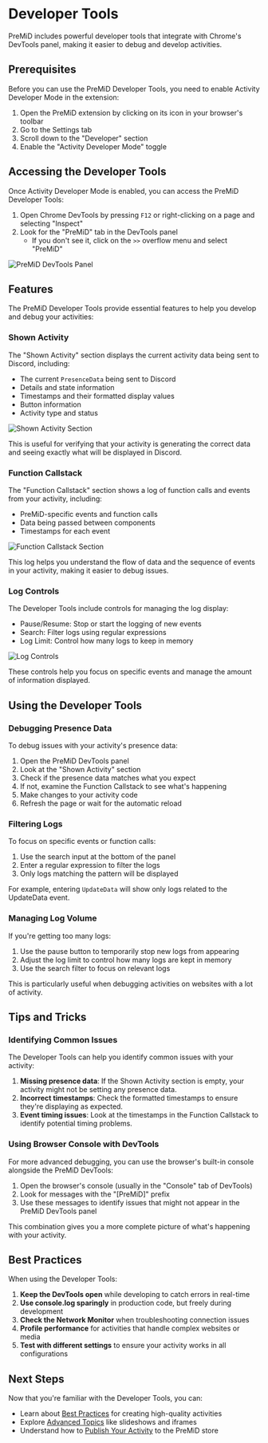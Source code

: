 # Developer Tools

PreMiD includes powerful developer tools that integrate with Chrome's DevTools panel, making it easier to debug and develop activities.

## Prerequisites

Before you can use the PreMiD Developer Tools, you need to enable Activity Developer Mode in the extension:

1. Open the PreMiD extension by clicking on its icon in your browser's toolbar
2. Go to the Settings tab
3. Scroll down to the "Developer" section
4. Enable the "Activity Developer Mode" toggle

## Accessing the Developer Tools

Once Activity Developer Mode is enabled, you can access the PreMiD Developer Tools:

1. Open Chrome DevTools by pressing `F12` or right-clicking on a page and selecting "Inspect"
2. Look for the "PreMiD" tab in the DevTools panel
   - If you don't see it, click on the `>>` overflow menu and select "PreMiD"

![PreMiD DevTools Panel](https://placehold.co/800x500)

## Features

The PreMiD Developer Tools provide essential features to help you develop and debug your activities:

### Shown Activity

The "Shown Activity" section displays the current activity data being sent to Discord, including:

- The current `PresenceData` being sent to Discord
- Details and state information
- Timestamps and their formatted display values
- Button information
- Activity type and status

![Shown Activity Section](https://placehold.co/800x400?text=Shown+Activity+Section)

This is useful for verifying that your activity is generating the correct data and seeing exactly what will be displayed in Discord.

### Function Callstack

The "Function Callstack" section shows a log of function calls and events from your activity, including:

- PreMiD-specific events and function calls
- Data being passed between components
- Timestamps for each event

![Function Callstack Section](https://placehold.co/800x400?text=Function+Callstack+Section)

This log helps you understand the flow of data and the sequence of events in your activity, making it easier to debug issues.

### Log Controls

The Developer Tools include controls for managing the log display:

- Pause/Resume: Stop or start the logging of new events
- Search: Filter logs using regular expressions
- Log Limit: Control how many logs to keep in memory

![Log Controls](https://placehold.co/800x400?text=Log+Controls)

These controls help you focus on specific events and manage the amount of information displayed.

## Using the Developer Tools

### Debugging Presence Data

To debug issues with your activity's presence data:

1. Open the PreMiD DevTools panel
2. Look at the "Shown Activity" section
3. Check if the presence data matches what you expect
4. If not, examine the Function Callstack to see what's happening
5. Make changes to your activity code
6. Refresh the page or wait for the automatic reload

### Filtering Logs

To focus on specific events or function calls:

1. Use the search input at the bottom of the panel
2. Enter a regular expression to filter the logs
3. Only logs matching the pattern will be displayed

For example, entering `UpdateData` will show only logs related to the UpdateData event.

### Managing Log Volume

If you're getting too many logs:

1. Use the pause button to temporarily stop new logs from appearing
2. Adjust the log limit to control how many logs are kept in memory
3. Use the search filter to focus on relevant logs

This is particularly useful when debugging activities on websites with a lot of activity.

## Tips and Tricks

### Identifying Common Issues

The Developer Tools can help you identify common issues with your activity:

1. **Missing presence data**: If the Shown Activity section is empty, your activity might not be setting any presence data.
2. **Incorrect timestamps**: Check the formatted timestamps to ensure they're displaying as expected.
3. **Event timing issues**: Look at the timestamps in the Function Callstack to identify potential timing problems.

### Using Browser Console with DevTools

For more advanced debugging, you can use the browser's built-in console alongside the PreMiD DevTools:

1. Open the browser's console (usually in the "Console" tab of DevTools)
2. Look for messages with the "[PreMiD]" prefix
3. Use these messages to identify issues that might not appear in the PreMiD DevTools panel

This combination gives you a more complete picture of what's happening with your activity.

## Best Practices

When using the Developer Tools:

1. **Keep the DevTools open** while developing to catch errors in real-time
2. **Use console.log sparingly** in production code, but freely during development
3. **Check the Network Monitor** when troubleshooting connection issues
4. **Profile performance** for activities that handle complex websites or media
5. **Test with different settings** to ensure your activity works in all configurations

## Next Steps

Now that you're familiar with the Developer Tools, you can:

- Learn about [Best Practices](/v1/guide/best-practices) for creating high-quality activities
- Explore [Advanced Topics](/v1/guide/slideshows) like slideshows and iframes
- Understand how to [Publish Your Activity](/v1/guide/best-practices) to the PreMiD store
